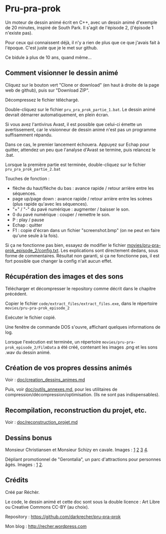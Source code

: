 # Pru-pra-prok

Un moteur de dessin animé écrit en C++, avec un dessin animé d'exemple de 20 minutes, inspiré de South Park. Il s'agit de l'épisode 2, (l'épisode 1 n'existe pas).

Pour ceux qui connaissent déjà, il n'y a rien de plus que ce que j'avais fait à l'époque. C'est juste que je le met sur github.

Ce bidule à plus de 10 ans, quand même...


## Comment visionner le dessin animé

Cliquez sur le bouton vert "Clone or download" (en haut à droite de la page web de github), puis sur "Download ZIP".

Décompressez le fichier téléchargé.

Double-cliquez sur le fichier `pru_pra_prok_partie_1.bat`. Le dessin animé devrait démarrer automatiquement, en plein écran.

Si vous avez l'antivirus Avast, il est possible que celui-ci émette un avertissement, car le visionneur de dessin animé n'est pas un programme suffisamment répandu.

Dans ce cas, le premier lancement échouera. Appuyez sur Echap pour quitter, attendez un peu que l'analyse d'Avast se termine, puis relancez le .bat.

Lorsque la première partie est terminée, double-cliquez sur le fichier `pru_pra_prok_partie_2.bat`

Touches de fonction :

 - flèche du haut/flèche du bas : avance rapide / retour arrière entre les séquences.
 - page up/page down : avance rapide / retour arrière entre les scènes (plus rapide qu'avec les séquences).
 - "+" / "-" du pavé numérique : augmenter / baisser le son.
 - 0 du pavé numérique : couper / remettre le son.
 - P : play / pause
 - Echap : quitter
 - F1 : copie d'écran dans un fichier "screenshot.bmp" (on ne peut en faire qu'une seule à la fois).

Si ça ne fonctionne pas bien, essayez de modifier le fichier [movies/pru-pra-prok_episode_2/config.txt](movies/pru-pra-prok_episode_2/config.txt). Les explications sont directement dedans, sous forme de commentaires. Résultat non garanti, si ça ne fonctionne pas, il est fort possible que changer la config n'ait aucun effet.


## Récupération des images et des sons

Télécharger et décompresser le repository comme décrit dans le chapitre précédent.

Copier le fichier `code/extract_files/extract_files.exe`, dans le répertoire `movies/pru-pra-prok_episode_2`

Exécuter le fichier copié.

Une fenêtre de commande DOS s'ouvre, affichant quelques informations de log.

Lorsque l'exécution est terminée, un répertoire `movies/pru-pra-prok_episode_2/FilmData` a été créé, contenant les images .png et les sons .wav du dessin animé.


## Création de vos propres dessins animés

Voir : [doc/creation_dessins_animes.md](doc/creation_dessins_animes.md)

Puis, voir [doc/outils_annexes.md](doc/outils_annexes.md), pour les utilitaires de compression/décompression/optimisation. (Ils ne sont pas indispensables).


## Recompilation, reconstruction du projet, etc.

Voir : [doc/reconstruction_projet.md](doc/reconstruction_projet.md)


## Dessins bonus

Monsieur Christiansen et Monsieur Schizy en cavale. Images : [1](dessin_bonus/histoire_1.jpg) [2](dessin_bonus/histoire_2.jpg) [3](dessin_bonus/histoire_3.jpg) [4](dessin_bonus/histoire_4.jpg).

Dépliant promotionnel de "Gerontalia", un parc d'attractions pour personnes âgés. Images : [1](dessin_bonus/depliant_1.jpg) [2](dessin_bonus/depliant_2.jpg).


## Crédits

Créé par Réchèr.

Le code, le dessin animé et cette doc sont sous la double licence : Art Libre ou Creative Commons CC-BY (au choix).

Repository : https://github.com/darkrecher/pru-pra-prok

Mon blog : http://recher.wordpress.com
